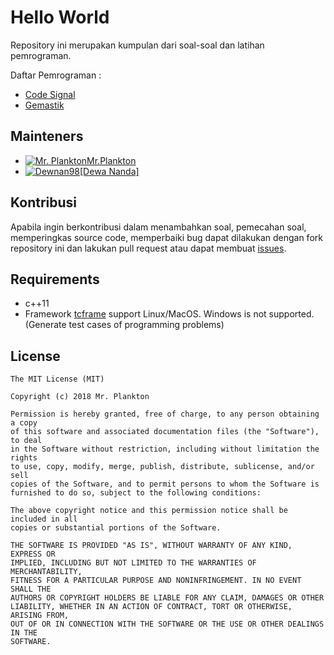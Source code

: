 Hello World
=======

Repository ini merupakan kumpulan dari soal-soal dan latihan pemrograman.

Daftar Pemrograman : 
- [Code Signal][1]
- [Gemastik][2]

## Mainteners 

- [![Mr. Plankton](https://avatars0.githubusercontent.com/u/32671397?s=32&v=4)Mr.Plankton](https://github.com/ajisubarkah)
- [![Dewnan98](https://avatars0.githubusercontent.com/u/24721074?s=32&v=4)[Dewa Nanda]](https://github.com/dewnan98)

## Kontribusi

Apabila ingin berkontribusi dalam menambahkan soal, pemecahan soal, memperingkas source code, memperbaiki bug dapat dilakukan dengan fork repository ini dan lakukan pull request atau dapat membuat [issues](https://github.com/ajisubarkah/programming-event/issues).

## Requirements

- c++11
- Framework [tcframe](https://github.com/ia-toki/tcframe) support Linux/MacOS. Windows is not supported. (Generate test cases of programming problems)

## License

    The MIT License (MIT)

    Copyright (c) 2018 Mr. Plankton

    Permission is hereby granted, free of charge, to any person obtaining a copy
    of this software and associated documentation files (the "Software"), to deal
    in the Software without restriction, including without limitation the rights
    to use, copy, modify, merge, publish, distribute, sublicense, and/or sell
    copies of the Software, and to permit persons to whom the Software is
    furnished to do so, subject to the following conditions:

    The above copyright notice and this permission notice shall be included in all
    copies or substantial portions of the Software.

    THE SOFTWARE IS PROVIDED "AS IS", WITHOUT WARRANTY OF ANY KIND, EXPRESS OR
    IMPLIED, INCLUDING BUT NOT LIMITED TO THE WARRANTIES OF MERCHANTABILITY,
    FITNESS FOR A PARTICULAR PURPOSE AND NONINFRINGEMENT. IN NO EVENT SHALL THE
    AUTHORS OR COPYRIGHT HOLDERS BE LIABLE FOR ANY CLAIM, DAMAGES OR OTHER
    LIABILITY, WHETHER IN AN ACTION OF CONTRACT, TORT OR OTHERWISE, ARISING FROM,
    OUT OF OR IN CONNECTION WITH THE SOFTWARE OR THE USE OR OTHER DEALINGS IN THE
    SOFTWARE.

[1]: https://github.com/ajisubarkah/programming-event/tree/master/CodeSignal
[2]: https://github.com/ajisubarkah/programming-event/tree/master/Gemastik